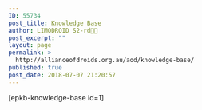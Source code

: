 ```yaml
---
ID: 55734
post_title: Knowledge Base
author: LIMODROID S2-rd🔭🔬
post_excerpt: ""
layout: page
permalink: >
  http://allianceofdroids.org.au/aod/knowledge-base/
published: true
post_date: 2018-07-07 21:20:57
---
```

[epkb-knowledge-base id=1]